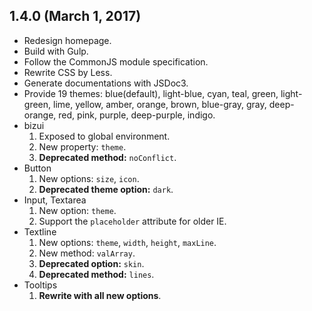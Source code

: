 ## 1.4.0 (March 1, 2017)

* Redesign homepage.
* Build with Gulp.
* Follow the CommonJS module specification.
* Rewrite CSS by Less.
* Generate documentations with JSDoc3.
* Provide 19 themes: blue(default), light-blue, cyan, teal, green, light-green, lime, yellow, amber, orange, brown, blue-gray, gray, deep-orange, red, pink, purple, deep-purple, indigo.
* bizui
  1. Exposed to global environment.
  2. New property: `theme`.
  3. **Deprecated method:** `noConflict`.
* Button
  1. New options: `size`, `icon`.
  2. **Deprecated theme option:** `dark`.
* Input, Textarea
  1. New option: `theme`.
  2. Support the `placeholder` attribute for older IE.
* Textline
  1. New options: `theme`, `width`, `height`, `maxLine`.
  2. New method: `valArray`.
  3. **Deprecated option:** `skin`.
  4. **Deprecated method:** `lines`.
* Tooltips
  1. **Rewrite with all new options**.
